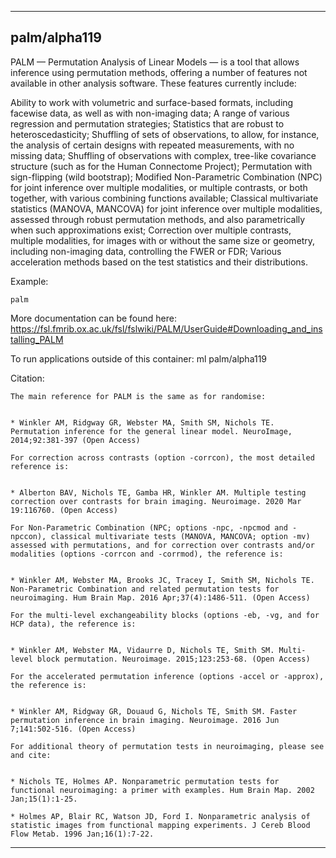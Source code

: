 
----------------------------------
## palm/alpha119 ##
PALM — Permutation Analysis of Linear Models — is a tool that allows inference using permutation methods, offering a number of features not available in other analysis software. These features currently include:

Ability to work with volumetric and surface-based formats, including facewise data, as well as with non-imaging data;
A range of various regression and permutation strategies;
Statistics that are robust to heteroscedasticity;
Shuffling of sets of observations, to allow, for instance, the analysis of certain designs with repeated measurements, with no missing data;
Shuffling of observations with complex, tree-like covariance structure (such as for the Human Connectome Project);
Permutation with sign-flipping (wild bootstrap);
Modified Non-Parametric Combination (NPC) for joint inference over multiple modalities, or multiple contrasts, or both together, with various combining functions available;
Classical multivariate statistics (MANOVA, MANCOVA) for joint inference over multiple modalities, assessed through robust permutation methods, and also parametrically when such approximations exist;
Correction over multiple contrasts, multiple modalities, for images with or without the same size or geometry, including non-imaging data, controlling the FWER or FDR;
Various acceleration methods based on the test statistics and their distributions.

Example:
```
palm
```

More documentation can be found here: https://fsl.fmrib.ox.ac.uk/fsl/fslwiki/PALM/UserGuide#Downloading_and_installing_PALM

To run applications outside of this container: ml palm/alpha119

Citation:
```
The main reference for PALM is the same as for randomise:


* Winkler AM, Ridgway GR, Webster MA, Smith SM, Nichols TE. Permutation inference for the general linear model. NeuroImage, 2014;92:381-397 (Open Access)

For correction across contrasts (option -corrcon), the most detailed reference is:


* Alberton BAV, Nichols TE, Gamba HR, Winkler AM. Multiple testing correction over contrasts for brain imaging. Neuroimage. 2020 Mar 19:116760. (Open Access)

For Non-Parametric Combination (NPC; options -npc, -npcmod and -npccon), classical multivariate tests (MANOVA, MANCOVA; option -mv) assessed with permutations, and for correction over contrasts and/or modalities (options -corrcon and -corrmod), the reference is:


* Winkler AM, Webster MA, Brooks JC, Tracey I, Smith SM, Nichols TE. Non-Parametric Combination and related permutation tests for neuroimaging. Hum Brain Map. 2016 Apr;37(4):1486-511. (Open Access)

For the multi-level exchangeability blocks (options -eb, -vg, and for HCP data), the reference is:


* Winkler AM, Webster MA, Vidaurre D, Nichols TE, Smith SM. Multi-level block permutation. Neuroimage. 2015;123:253-68. (Open Access)

For the accelerated permutation inference (options -accel or -approx), the reference is:


* Winkler AM, Ridgway GR, Douaud G, Nichols TE, Smith SM. Faster permutation inference in brain imaging. Neuroimage. 2016 Jun 7;141:502-516. (Open Access)

For additional theory of permutation tests in neuroimaging, please see and cite:


* Nichols TE, Holmes AP. Nonparametric permutation tests for functional neuroimaging: a primer with examples. Hum Brain Map. 2002 Jan;15(1):1-25.

* Holmes AP, Blair RC, Watson JD, Ford I. Nonparametric analysis of statistic images from functional mapping experiments. J Cereb Blood Flow Metab. 1996 Jan;16(1):7-22.
```

----------------------------------

